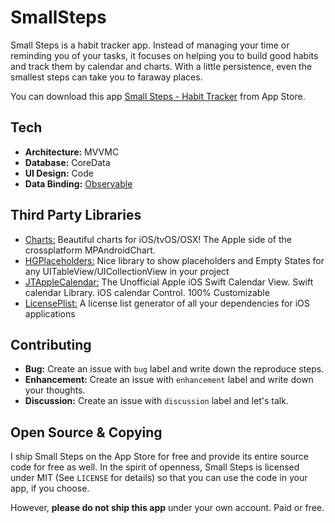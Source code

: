 # SmallSteps
Small Steps is a habit tracker app. 
Instead of managing your time or reminding you of your tasks, it focuses on helping you to build good habits and track them by calendar and charts. With a little persistence, even the smallest steps can take you to faraway places.

You can download this app [Small Steps - Habit Tracker](https://apps.apple.com/us/app/small-steps-habit-tracker/id1502520286) from App Store.

## Tech
- **Architecture:** MVVMC
- **Database:** CoreData
- **UI Design:** Code
- **Data Binding:** [Observable](https://github.com/stonezhl/SmallSteps/blob/dev/SmallSteps/Utilities/Observable.swift)

## Third Party Libraries
- [Charts:](https://github.com/danielgindi/Charts) Beautiful charts for iOS/tvOS/OSX! The Apple side of the crossplatform MPAndroidChart.
- [HGPlaceholders:](https://github.com/HamzaGhazouani/HGPlaceholders) Nice library to show placeholders and Empty States for any UITableView/UICollectionView in your project
- [JTAppleCalendar:](https://github.com/patchthecode/JTAppleCalendar) The Unofficial Apple iOS Swift Calendar View. Swift calendar Library. iOS calendar Control. 100% Customizable
- [LicensePlist:](https://github.com/mono0926/LicensePlist) A license list generator of all your dependencies for iOS applications

## Contributing
- **Bug:** Create an issue with `bug` label and write down the reproduce steps.
- **Enhancement:** Create an issue with `enhancement` label and write down your thoughts.
- **Discussion:** Create an issue with `discussion` label and let's talk.

## Open Source & Copying
I ship Small Steps on the App Store for free and provide its entire source code for free as well. In the spirit of openness, Small Steps is licensed under MIT (See `LICENSE` for details) so that you can use the code in your 
app, if you choose.

However, **please do not ship this app** under your own account. Paid or free.
